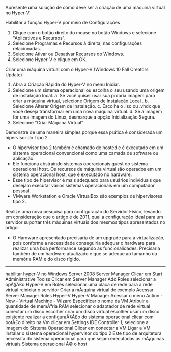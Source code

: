 Apresente uma solução de como deve ser a criação de uma máquina virtual no Hyper-V.

Habilitar a função Hyper-V por meio de Configurações
1. Clique com o botão direito do mouse no botão Windows e selecione "Aplicativos e Recursos".
2. Selecione Programas e Recursos à direita, nas configurações relacionadas.
3. Selecione Ativar ou Desativar Recursos do Windows.
4. Selecione Hyper-V e clique em OK.

Criar uma máquina virtual com o Hyper-V
(Windows 10 Fall Creators Update)
1. Abra a Criação Rápida do Hyper-V no menu Iniciar.
2. Selecione um sistema operacional ou escolha o seu usando uma origem de instalação local.
   a. Se você quiser usar sua própria imagem para criar a máquina virtual, selecione Origem de Instalação Local .
   b. Selecione Alterar Origem de Instalação.
   c. Escolha o .iso ou .vhdx que você deseja transformar em uma nova máquina virtual.
   d. Se a imagem for uma imagem do Linux, desmarque a opção Inicialização Segura.
3. Selecione "Criar Máquina Virtual"


Demonstre de uma maneira simples porque essa prática é considerada um hipervisor do Tipo 2.

- O hipervisor tipo 2 também é chamado de hosted e é executado em um sistema operacional convencional como uma camada de software ou aplicação.
- Ele funciona abstraindo sistemas operacionais guest do sistema operacional host. Os recursos de máquina virtual são operados em um sistema operacional host, que é executado no hardware. 
- Esse tipo de hipervisor é mais adequado para usuários individuais que desejam executar vários sistemas operacionais em um computador pessoal. 
- VMware Workstation e Oracle VirtualBox são exemplos de hipervisores tipo 2.

Realize uma nova pesquisa para configuração do Servidor Físico, levando em consideração que o artigo é de 2011, qual a configuração ideal para um 
servidor suportar três máquinas virtuais dos mesmos tipos apresentados no artigo:

- O Hardware apresentado precisaria de um upgrade para a virtualização, pois conforme a necessidade conseguiria adequar o hardware para realizar 
uma boa performance segundo as funcionalidades. Precisaria também de um hardware atualizado e que se adeque ao tamanho da memória RAM e do 
disco rígido. 


____________________________________________________________________________________________________________________________________________________________________

habilitar hyper-V no Windows Server 2008
Server Manager
Clicar em Start
Administrative Toolss
Clicar em Server Manager
Add Roles
selecionar a opÃ§Ã£o Hyper-V em Roles
selecionar uma placa de rede para a rede virtual
reiniciar o servidor 
Criar a mÃ¡quina virtual de exemplo
Acessar Server Manager
Roles
Hyper-V
Hyper-V Manager
Acessar o menu Action - New - Virtual Machine - Wizard
Especificar o nome da VM
Atribuir a quantidade  de memÃ³ria RAM
selecionar o adaptador de rede virtual
conectar um disco
escolher criar um disco virtual
escolher usar um disco existente
realizar a configuraÃ§Ã£o do sistema operacional
clicar com botÃ£o direito na Vm
clicar em Settings
IDE Controller 1, selecione a imagem do Sistema Operacional
Clicar em conectar a VM
Ligar a VM
instalar o sistema operacional
hypervisor do tipo 2
Este tipo de arquitetura necessita do sistema operacional para que sejam executadas as mÃ¡quinas virtuais
Sistema operacional Ã© o host

